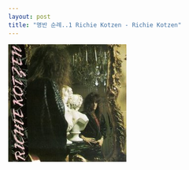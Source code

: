 ```yaml
---
layout: post
title: "명반 순례..1 Richie Kotzen - Richie Kotzen"
---
```



![image](/assets/images/080ff0530ade070d1ee103627331908c.jpg)

